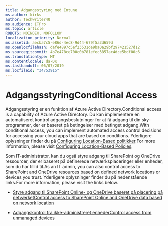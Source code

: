 ```yaml
---
title: Adgangsstyring med Intune
ms.author: kirks
author: Techwriter40
ms.audience: ITPro
ms.topic: article
ROBOTS: NOINDEX, NOFOLLOW
localization_priority: Normal
ms.assetid: aecba7c5-e86d-4ec8-9d44-679f5a3d659d
ms.openlocfilehash: dafe4897c5ef23531de9ba0a29bf297421527d12
ms.sourcegitcommit: 4b7e478ce700c0b781efec3857ac4dce5bdf00c6
ms.translationtype: MT
ms.contentlocale: da-DK
ms.lasthandoff: 06/07/2019
ms.locfileid: "34753915"
---
```

# <a name="conditional-access"></a><span data-ttu-id="88b59-102">Adgangsstyring</span><span class="sxs-lookup"><span data-stu-id="88b59-102">Conditional Access</span></span>

<span data-ttu-id="88b59-103">Adgangsstyring er en funktion af Azure Active Directory.</span><span class="sxs-lookup"><span data-stu-id="88b59-103">Conditional access is a capability of Azure Active Directory.</span></span> <span data-ttu-id="88b59-104">Du kan implementere en automatiseret kontrol adgangsbeslutninger for at få adgang til din sky-programmer, der er baseret på betingelser med betinget adgang.</span><span class="sxs-lookup"><span data-stu-id="88b59-104">With conditional access, you can implement automated access control decisions for accessing your cloud apps that are based on conditions.</span></span> <span data-ttu-id="88b59-105">Yderligere oplysninger finder du på [Configuring Location-Based politikker](https://docs.microsoft.com/azure/active-directory/conditional-access/overview).</span><span class="sxs-lookup"><span data-stu-id="88b59-105">For more information, please visit [Configuring Location-Based Policies](https://docs.microsoft.com/azure/active-directory/conditional-access/overview).</span></span>

<span data-ttu-id="88b59-106">Som IT-administrator, kan du også styre adgang til SharePoint og OneDrive ressourcer, der er baseret på definerede netværksplaceringer eller enheder, som du har tillid til.</span><span class="sxs-lookup"><span data-stu-id="88b59-106">As an IT admin, you can also control access to SharePoint and OneDrive resources based on defined network locations or devices you trust.</span></span> <span data-ttu-id="88b59-107">Yderligere oplysninger finder du på nedenstående links.</span><span class="sxs-lookup"><span data-stu-id="88b59-107">For more information, please visit the links below.</span></span>

- [<span data-ttu-id="88b59-108">Styre adgang til SharePoint Online- og OneDrive baseret på placering på netværket</span><span class="sxs-lookup"><span data-stu-id="88b59-108">Control access to SharePoint Online and OneDrive data based on network location</span></span>](https://docs.microsoft.com/sharepoint/control-access-based-on-network-location)

- [<span data-ttu-id="88b59-109">Adgangskontrol fra ikke-administreret enheder</span><span class="sxs-lookup"><span data-stu-id="88b59-109">Control access from unmanaged devices</span></span>](https://docs.microsoft.com/sharepoint/control-access-from-unmanaged-devices)


